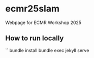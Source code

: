 # ecmr25slam
Webpage for ECMR Workshop 2025

## How to run locally
``
bundle install
bundle exec jekyll serve
```
